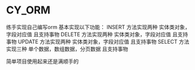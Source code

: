 # CY_ORM
练手实现自己编写orm
基本实现以下功能：
INSERT 方法实现两种 实体类对象，字段对应值  且支持事物
DELETE 方法实现两种 实体类对象，字段对应值 且支持事物
UPDATE 方法实现两种 实体类对象，字段对应值 且支持事物
SELECT 方法实现三种 单个数据，数组数据，分页数据  且支持事物

简单项目使用起来还是满顺手的
